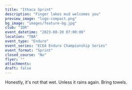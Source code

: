 ```yaml
---
title: "Ithaca Sprint"
description: "Finger lakes mud welcomes you"
preview_image: "logo-compact.png"
bg_image: "images/feature-bg.jpg"
club: "IDR"
event_datetime: "2023-08-20 07:00:00"
location: "TBA"
event_type: "Enduro"
event_series: "ECEA Enduro Championship Series"
event_format: "Sprint"
closed_course: "No"
flyer: ""
attachments:
draft: false
---
```


Honestly, it's not that wet. Unless it rains again. Bring towels.